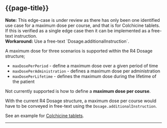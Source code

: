 ## {{page-title}}

<div class="nhsd-a-box nhsd-a-box--bg-light-yellow nhsd-!t-margin-bottom-6 nhsd-t-body">
    <strong>Note:</strong> This edge-case is under review as there has only been one identified use case for a maximum dose per course, and that is for Colchicine tablets. If this is verified as a single edge case then it can be implemented as a free-text instruction.
</div>

<div class="nhsd-a-box nhsd-a-box--bg-light-blue nhsd-!t-margin-bottom-6 nhsd-t-body">
    <strong>Workaround:</strong> Use a free-text `Dosage.additionalInstruction`.
</div>

A maximum dose for three scenarios is supported within the R4 Dosage structure;

- `maxDosePerPeriod` - define a maximum dose over a given period of time
- `maxDosePerAdministration` - defines a maximum dose per administration
- `maxDosePerLifetime` - defines the maximum dose during the lifetime of the patient

Not currently supported is how to define a **maximum dose per course**.

With the current R4 Dosage structure, a maximum dose per course would have to be conveyed in free-text using the `Dosage.additionalInstruction`.

See an example for [Colchicine tablets](DosageExamples-Wherefree-textinstructionsarerequired#Colchicinetablets).

---